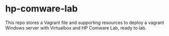 # hp-comware-lab
This repo stores a Vagrant file and supporting resources to deploy a vagrant Windows server with Virtualbox and HP Comware Lab, ready to lab.
